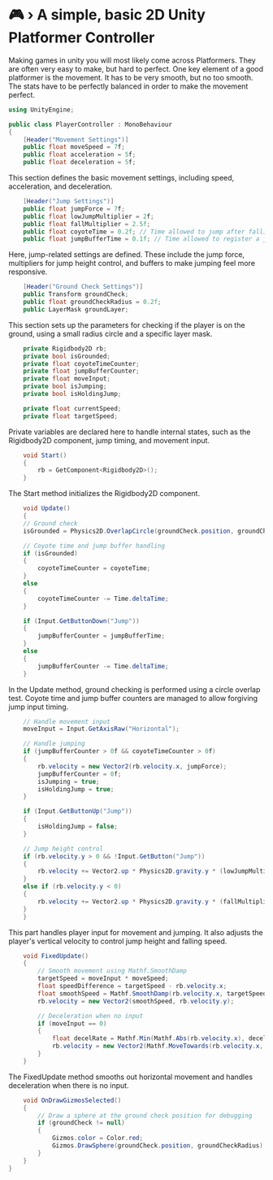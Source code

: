 # 🎮 › A simple, basic 2D Unity Platformer Controller
Making games in unity you will most likely come across Platformers. They are often very easy to make, but hard to perfect. One key element of a good platformer is the movement. It has to be very smooth, but no too smooth. The stats have to be perfectly balanced in order to make the movement perfect.

```c#
using UnityEngine;

public class PlayerController : MonoBehaviour
{
    [Header("Movement Settings")]
    public float moveSpeed = 7f;
    public float acceleration = 5f;
    public float deceleration = 5f;
```
This section defines the basic movement settings, including speed, acceleration, and deceleration.
```c#
    [Header("Jump Settings")]
    public float jumpForce = 7f;
    public float lowJumpMultiplier = 2f;
    public float fallMultiplier = 2.5f;
    public float coyoteTime = 0.2f; // Time allowed to jump after falling off a platform
    public float jumpBufferTime = 0.1f; // Time allowed to register a jump input before landing
```
Here, jump-related settings are defined. These include the jump force, multipliers for jump height control, and buffers to make jumping feel more responsive.
```c#
    [Header("Ground Check Settings")]
    public Transform groundCheck;
    public float groundCheckRadius = 0.2f;
    public LayerMask groundLayer;
```
This section sets up the parameters for checking if the player is on the ground, using a small radius circle and a specific layer mask.
```c#
    private Rigidbody2D rb;
    private bool isGrounded;
    private float coyoteTimeCounter;
    private float jumpBufferCounter;
    private float moveInput;
    private bool isJumping;
    private bool isHoldingJump;

    private float currentSpeed;
    private float targetSpeed;

```
Private variables are declared here to handle internal states, such as the Rigidbody2D component, jump timing, and movement input.
```c#
    void Start()
    {
        rb = GetComponent<Rigidbody2D>();
    }
```
The Start method initializes the Rigidbody2D component.
```c#
    void Update()
    {
    // Ground check
    isGrounded = Physics2D.OverlapCircle(groundCheck.position, groundCheckRadius, groundLayer);

    // Coyote time and jump buffer handling
    if (isGrounded)
    {
        coyoteTimeCounter = coyoteTime;
    }
    else
    {
        coyoteTimeCounter -= Time.deltaTime;
    }

    if (Input.GetButtonDown("Jump"))
    {
        jumpBufferCounter = jumpBufferTime;
    }
    else
    {
        jumpBufferCounter -= Time.deltaTime;
    }
```
In the Update method, ground checking is performed using a circle overlap test. Coyote time and jump buffer counters are managed to allow forgiving jump input timing.
```c#
    // Handle movement input
    moveInput = Input.GetAxisRaw("Horizontal");

    // Handle jumping
    if (jumpBufferCounter > 0f && coyoteTimeCounter > 0f)
    {
        rb.velocity = new Vector2(rb.velocity.x, jumpForce);
        jumpBufferCounter = 0f;
        isJumping = true;
        isHoldingJump = true;
    }

    if (Input.GetButtonUp("Jump"))
    {
        isHoldingJump = false;
    }

    // Jump height control
    if (rb.velocity.y > 0 && !Input.GetButton("Jump"))
    {
        rb.velocity += Vector2.up * Physics2D.gravity.y * (lowJumpMultiplier - 1) * Time.deltaTime;
    }
    else if (rb.velocity.y < 0)
    {
        rb.velocity += Vector2.up * Physics2D.gravity.y * (fallMultiplier - 1) * Time.deltaTime;
    }
    }
```
This part handles player input for movement and jumping. It also adjusts the player's vertical velocity to control jump height and falling speed.
```c#
    void FixedUpdate()
    {
        // Smooth movement using Mathf.SmoothDamp
        targetSpeed = moveInput * moveSpeed;
        float speedDifference = targetSpeed - rb.velocity.x;
        float smoothSpeed = Mathf.SmoothDamp(rb.velocity.x, targetSpeed, ref currentSpeed, acceleration * Time.fixedDeltaTime);
        rb.velocity = new Vector2(smoothSpeed, rb.velocity.y);

        // Deceleration when no input
        if (moveInput == 0)
        {
            float decelRate = Mathf.Min(Mathf.Abs(rb.velocity.x), deceleration * Time.fixedDeltaTime);
            rb.velocity = new Vector2(Mathf.MoveTowards(rb.velocity.x, 0, decelRate), rb.velocity.y);
        }
    }

```
The FixedUpdate method smooths out horizontal movement and handles deceleration when there is no input.
```c#
    void OnDrawGizmosSelected()
    {
        // Draw a sphere at the ground check position for debugging
        if (groundCheck != null)
        {
            Gizmos.color = Color.red;
            Gizmos.DrawSphere(groundCheck.position, groundCheckRadius);
        }
    }
}
```

